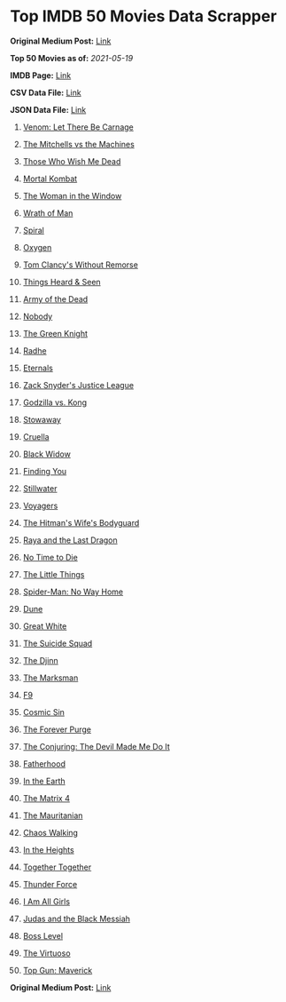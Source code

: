 # Top IMDB 50 Movies Data Scrapper

**Original Medium Post:** [Link](https://medium.com/@nishantsahoo/which-movie-should-i-watch-5c83a3c0f5b1) 

**Top 50 Movies as of:** _2021-05-19_

**IMDB Page:** [Link](http://www.imdb.com/search/title?release_date=2021,2021&title_type=feature)

**CSV Data File:** [Link](/Data/data.csv)

**JSON Data File:** [Link](/Data/data.json)

1. [Venom: Let There Be Carnage](https://www.imdb.com/title/tt7097896/?ref_=adv_li_tt)

2. [The Mitchells vs the Machines](https://www.imdb.com/title/tt7979580/?ref_=adv_li_tt)

3. [Those Who Wish Me Dead](https://www.imdb.com/title/tt3215824/?ref_=adv_li_tt)

4. [Mortal Kombat](https://www.imdb.com/title/tt0293429/?ref_=adv_li_tt)

5. [The Woman in the Window](https://www.imdb.com/title/tt6111574/?ref_=adv_li_tt)

6. [Wrath of Man](https://www.imdb.com/title/tt11083552/?ref_=adv_li_tt)

7. [Spiral](https://www.imdb.com/title/tt10342730/?ref_=adv_li_tt)

8. [Oxygen](https://www.imdb.com/title/tt6341832/?ref_=adv_li_tt)

9. [Tom Clancy's Without Remorse](https://www.imdb.com/title/tt0499097/?ref_=adv_li_tt)

10. [Things Heard & Seen](https://www.imdb.com/title/tt10962368/?ref_=adv_li_tt)

11. [Army of the Dead](https://www.imdb.com/title/tt0993840/?ref_=adv_li_tt)

12. [Nobody](https://www.imdb.com/title/tt7888964/?ref_=adv_li_tt)

13. [The Green Knight](https://www.imdb.com/title/tt9243804/?ref_=adv_li_tt)

14. [Radhe](https://www.imdb.com/title/tt10888594/?ref_=adv_li_tt)

15. [Eternals](https://www.imdb.com/title/tt9032400/?ref_=adv_li_tt)

16. [Zack Snyder's Justice League](https://www.imdb.com/title/tt12361974/?ref_=adv_li_tt)

17. [Godzilla vs. Kong](https://www.imdb.com/title/tt5034838/?ref_=adv_li_tt)

18. [Stowaway](https://www.imdb.com/title/tt9203694/?ref_=adv_li_tt)

19. [Cruella](https://www.imdb.com/title/tt3228774/?ref_=adv_li_tt)

20. [Black Widow](https://www.imdb.com/title/tt3480822/?ref_=adv_li_tt)

21. [Finding You](https://www.imdb.com/title/tt8760280/?ref_=adv_li_tt)

22. [Stillwater](https://www.imdb.com/title/tt10696896/?ref_=adv_li_tt)

23. [Voyagers](https://www.imdb.com/title/tt9664108/?ref_=adv_li_tt)

24. [The Hitman's Wife's Bodyguard](https://www.imdb.com/title/tt8385148/?ref_=adv_li_tt)

25. [Raya and the Last Dragon](https://www.imdb.com/title/tt5109280/?ref_=adv_li_tt)

26. [No Time to Die](https://www.imdb.com/title/tt2382320/?ref_=adv_li_tt)

27. [The Little Things](https://www.imdb.com/title/tt10016180/?ref_=adv_li_tt)

28. [Spider-Man: No Way Home](https://www.imdb.com/title/tt10872600/?ref_=adv_li_tt)

29. [Dune](https://www.imdb.com/title/tt1160419/?ref_=adv_li_tt)

30. [Great White](https://www.imdb.com/title/tt8435002/?ref_=adv_li_tt)

31. [The Suicide Squad](https://www.imdb.com/title/tt6334354/?ref_=adv_li_tt)

32. [The Djinn](https://www.imdb.com/title/tt9352356/?ref_=adv_li_tt)

33. [The Marksman](https://www.imdb.com/title/tt6902332/?ref_=adv_li_tt)

34. [F9](https://www.imdb.com/title/tt5433138/?ref_=adv_li_tt)

35. [Cosmic Sin](https://www.imdb.com/title/tt11762434/?ref_=adv_li_tt)

36. [The Forever Purge](https://www.imdb.com/title/tt10327252/?ref_=adv_li_tt)

37. [The Conjuring: The Devil Made Me Do It](https://www.imdb.com/title/tt7069210/?ref_=adv_li_tt)

38. [Fatherhood](https://www.imdb.com/title/tt4733624/?ref_=adv_li_tt)

39. [In the Earth](https://www.imdb.com/title/tt13429362/?ref_=adv_li_tt)

40. [The Matrix 4](https://www.imdb.com/title/tt10838180/?ref_=adv_li_tt)

41. [The Mauritanian](https://www.imdb.com/title/tt4761112/?ref_=adv_li_tt)

42. [Chaos Walking](https://www.imdb.com/title/tt2076822/?ref_=adv_li_tt)

43. [In the Heights](https://www.imdb.com/title/tt1321510/?ref_=adv_li_tt)

44. [Together Together](https://www.imdb.com/title/tt11285280/?ref_=adv_li_tt)

45. [Thunder Force](https://www.imdb.com/title/tt10121392/?ref_=adv_li_tt)

46. [I Am All Girls](https://www.imdb.com/title/tt9013182/?ref_=adv_li_tt)

47. [Judas and the Black Messiah](https://www.imdb.com/title/tt9784798/?ref_=adv_li_tt)

48. [Boss Level](https://www.imdb.com/title/tt7638348/?ref_=adv_li_tt)

49. [The Virtuoso](https://www.imdb.com/title/tt4136456/?ref_=adv_li_tt)

50. [Top Gun: Maverick](https://www.imdb.com/title/tt1745960/?ref_=adv_li_tt)

**Original Medium Post:** [Link](https://medium.com/@nishantsahoo/which-movie-should-i-watch-5c83a3c0f5b1) 
